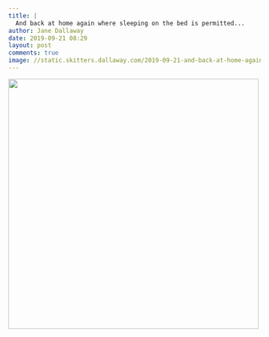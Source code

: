 ```yaml
---
title: |
  And back at home again where sleeping on the bed is permitted...
author: Jane Dallaway
date: 2019-09-21 08:29
layout: post
comments: true
image: //static.skitters.dallaway.com/2019-09-21-and-back-at-home-again-where-sleeping-on-the-bed-is-permitted-thumb-1-IMG-9988.JPG
---
```


<div>
        <a href="//static.skitters.dallaway.com/2019-09-21-and-back-at-home-again-where-sleeping-on-the-bed-is-permitted-fullsize-1-IMG-9988.JPG">
          <img src="//static.skitters.dallaway.com/2019-09-21-and-back-at-home-again-where-sleeping-on-the-bed-is-permitted-thumb-1-IMG-9988.JPG" width="500" height="500"/>
        </a>
      </div>


  
      